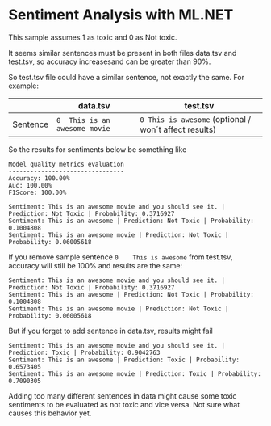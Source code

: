 # Sentiment Analysis with ML.NET

This sample assumes 1 as toxic and 0 as Not toxic.

It seems similar sentences must be present in both files data.tsv and test.tsv, so accuracy increasesand can be greater than 90%.

So test.tsv file could have a similar sentence, not exactly the same. For example:

|         | data.tsv                       | test.tsv            |
|---------| ------------------------------ | ------------------- |
|Sentence | `0	This is an awesome movie`  | `0	This is awesome` (optional / won´t affect results) |

So the results for sentiments below be something like

```
Model quality metrics evaluation
--------------------------------
Accuracy: 100.00%
Auc: 100.00%
F1Score: 100.00%

Sentiment: This is an awesome movie and you should see it. | Prediction: Not Toxic | Probability: 0.3716927
Sentiment: This is an awesome | Prediction: Not Toxic | Probability: 0.1004808
Sentiment: This is an awesome movie | Prediction: Not Toxic | Probability: 0.06005618
```

If you remove sample sentence `0	This is awesome` from test.tsv, accuracy will still be 100% and results are the same:
```
Sentiment: This is an awesome movie and you should see it. | Prediction: Not Toxic | Probability: 0.3716927
Sentiment: This is an awesome | Prediction: Not Toxic | Probability: 0.1004808
Sentiment: This is an awesome movie | Prediction: Not Toxic | Probability: 0.06005618
```

But if you forget to add sentence in data.tsv, results might fail
```
Sentiment: This is an awesome movie and you should see it. | Prediction: Toxic | Probability: 0.9042763
Sentiment: This is an awesome | Prediction: Toxic | Probability: 0.6573405
Sentiment: This is an awesome movie | Prediction: Toxic | Probability: 0.7090305
```
Adding too many different sentences in data might cause some toxic sentiments to be evaluated as not toxic and vice versa. Not sure what causes this behavior yet.
